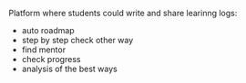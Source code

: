 Platform where students could write and share learinng logs:

* auto roadmap
* step by step check other way 
* find mentor
* check progress
* analysis of the best ways
